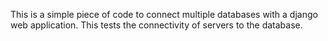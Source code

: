 This is a simple piece of code to connect multiple databases with a django web application.
This tests the connectivity of servers to the database.
